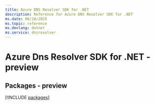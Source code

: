 ```yaml
---
title: Azure DNS Resolver SDK for .NET
description: Reference for Azure DNS Resolver SDK for .NET
ms.date: 06/18/2025
ms.topic: reference
ms.devlang: dotnet
ms.service: dnsresolver
---
```

# Azure Dns Resolver SDK for .NET - preview
## Packages - preview
[!INCLUDE [packages](dns-resolver-index.md)]